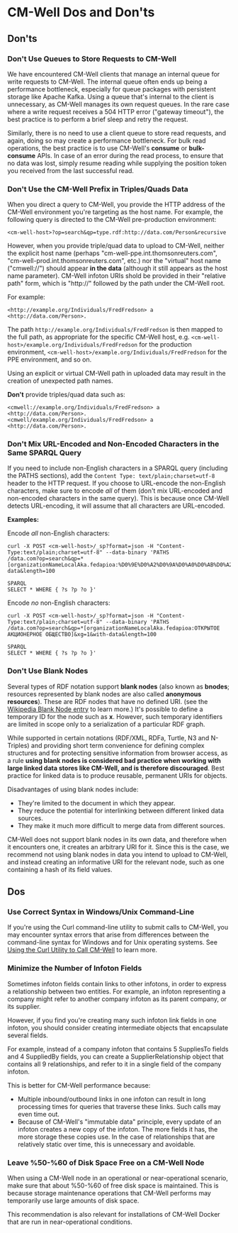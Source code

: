 # CM-Well Dos and Don'ts



## Don'ts

### Don't Use Queues to Store Requests to CM-Well

We have encountered CM-Well clients that manage an internal queue for write requests to CM-Well. The internal queue often ends up being a performance bottleneck, especially for queue packages with persistent storage like Apache Kafka. Using a queue that's internal to the client is unnecessary, as CM-Well manages its own request queues. In the rare case where a write request receives a 504 HTTP error ("gateway timeout"), the best practice is to perform a brief sleep and retry the request.

Similarly, there is no need to use a client queue to store read requests, and again, doing so may create a performance bottleneck. For bulk read operations, the best practice is to use CM-Well's **consume** or **bulk-consume** APIs. In case of an error during the read process, to ensure that no data was lost, simply resume reading while supplying the position token you received from the last successful read.

### Don't Use the CM-Well Prefix in Triples/Quads Data

When you direct a query to CM-Well, you provide the HTTP address of the CM-Well environment you're targeting as the host name. For example, the following query is directed to the CM-Well pre-production environment:

    <cm-well-host>?op=search&qp=type.rdf:http://data.com/Person&recursive

However, when you provide triple/quad data to upload to CM-Well, neither the explicit host name (perhaps "cm-well-ppe.int.thomsonreuters.com", "cm-well-prod.int.thomsonreuters.com", etc.) nor the "virtual" host name ("cmwell://") should appear **in the data** (although it still appears as the host name parameter). CM-Well infoton URIs shold be provided in their "relative path" form, which is "http://" followed by the path under the CM-Well root.

For example:

    <http://example.org/Individuals/FredFredson> a <http://data.com/Person>.

The path `http://example.org/Individuals/FredFredson` is then mapped to the full path, as appropriate for the specific CM-Well host, e.g. `<cm-well-host>/example.org/Individuals/FredFredson` for the production environment, `<cm-well-host>/example.org/Individuals/FredFredson` for the PPE environment, and so on.

Using an explicit or virtual CM-Well path in uploaded data may result in the creation of unexpected path names.

**Don't** provide triples/quad data such as:

    <cmwell://example.org/Individuals/FredFredson> a <http://data.com/Person>.
    <cmwell/example.org/Individuals/FredFredson> a <http://data.com/Person>.

### Don't Mix URL-Encoded and Non-Encoded Characters in the Same SPARQL Query

If you need to include non-English characters in a SPARQL query (including the PATHS sections), add the `Content Type: text/plain;charset=utf-8` header to the HTTP request. If you choose to URL-encode the non-English characters, make sure to encode *all* of them (don't mix URL-encoded and non-encoded characters in the same query). This is because once CM-Well detects URL-encoding, it will assume that all characters are URL-encoded.

**Examples:**

Encode *all* non-English characters:

    curl -X POST <cm-well-host>/_sp?format=json -H "Content-Type:text/plain;charset=utf-8" --data-binary 'PATHS
    /data.com?op=search&qp=*[organizationNameLocalAka.fedapioa:%D0%9E%D0%A2%D0%9A%D0%A0%D0%AB%D0%A2%D0%9E%D0%95%20%D0%90%D0%9A%D0%A6%D0%98%D0%9E%D0%9D%D0%95%D0%A0%D0%9D%D0%9E%D0%95%20%D0%9E%D0%91%D0%A9%D0%95%D0%A1%D0%A2%D0%92%D0%9E]&xg=1&with-data&length=100

    SPARQL
    SELECT * WHERE { ?s ?p ?o }'

Encode *no* non-English characters:

    curl -X POST <cm-well-host>/_sp?format=json -H "Content-Type:text/plain;charset=utf-8" --data-binary 'PATHS
    /data.com?op=search&qp=*[organizationNameLocalAka.fedapioa:ОТКРЫТОЕ АКЦИОНЕРНОЕ ОБЩЕСТВО]&xg=1&with-data&length=100

    SPARQL
    SELECT * WHERE { ?s ?p ?o }'


### Don't Use Blank Nodes

Several types of RDF notation support **blank nodes** (also known as **bnodes**;  resources represented by blank nodes are also called **anonymous resources**). These are RDF nodes that have no defined URI. (see the [Wikipedia Blank Node entry](https://en.wikipedia.org/wiki/Blank_node) to learn more.) It's possible to define a temporary ID for the node such as **x**. However, such temporary identifiers are limited in scope only to a serialization of a particular RDF graph.

While supported in certain notations (RDF/XML, RDFa, Turtle, N3 and N-Triples) and providing short term convenience for defining complex structures and for protecting sensitive information from browser access, as a rule **using blank nodes is considered bad practice when working with large linked data stores like CM-Well, and is therefore discouraged**. Best practice for linked data is to produce reusable, permanent URIs for objects.

Disadvantages of using blank nodes include:

* They're limited to the document in which they appear.
* They reduce the potential for interlinking between different linked data sources.
* They make it much more difficult to merge data from different sources.

CM-Well does not support blank nodes in its own data, and therefore when it encounters one, it creates an arbitrary URI for it. Since this is the case, we recommend not using blank nodes in data you intend to upload to CM-Well, and instead creating an informative URI for the relevant node, such as one containing a hash of its field values.

## Dos

### Use Correct Syntax in Windows/Unix Command-Line

If you're using the Curl command-line utility to submit calls to CM-Well, you may encounter syntax errors that arise from differences between the command-line syntax for Windows and for Unix operating systems. See [Using the Curl Utility to Call CM-Well](DevGuide.CurlUtility.md) to learn more.

### Minimize the Number of Infoton Fields

Sometimes infoton fields contain links to other infotons, in order to express a relationship between two entities. For example, an infoton representing a company might refer to another company infoton as its parent company, or its supplier.

However, if you find you're creating many such infoton link fields in one infoton, you should consider creating intermediate objects that encapsulate several fields.

For example, instead of a company infoton that contains 5 SuppliesTo fields and 4 SuppliedBy fields, you can create a SupplierRelationship object that contains all 9 relationships, and refer to it in a single field of the company infoton.

This is better for CM-Well performance because:

* Multiple inbound/outbound links in one infoton can result in long processing times for queries that traverse these links. Such calls may even time out.
* Because of CM-Well's "immutable data" principle, every update of an infoton creates a new copy of the infoton. The more fields it has, the more storage these copies use. In the case of relationships that are relatively static over time, this is unnecessary and avoidable.

### Leave %50-%60 of Disk Space Free on a CM-Well Node

When using a CM-Well node in an operational or near-operational scenario, make sure that about %50-%60 of free disk space is maintained. This is because storage maintenance operations that CM-Well performs may temporarily use large amounts of disk space.

This recommendation is also relevant for installations of CM-Well Docker that are run in near-operational conditions.  


